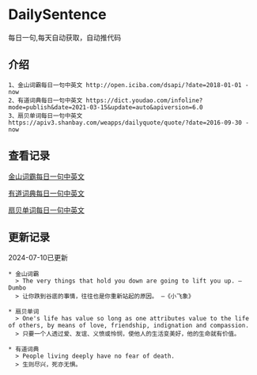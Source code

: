 # DailySentence

每日一句,每天自动获取，自动推代码

## 介绍

```
1、金山词霸每日一句中英文 http://open.iciba.com/dsapi/?date=2018-01-01 - now
2、有道词典每日一句中英文 https://dict.youdao.com/infoline?mode=publish&date=2021-03-15&update=auto&apiversion=6.0
3、扇贝单词每日一句中英文 https://apiv3.shanbay.com/weapps/dailyquote/quote/?date=2016-09-30 - now
```

## 查看记录

[金山词霸每日一句中英文](./data/iciba/)

[有道词典每日一句中英文](./data/youdao/)

[扇贝单词每日一句中英文](./data/shanbay/)

## 更新记录
2024-07-10已更新 
```
* 金山词霸
  > The very things that hold you down are going to lift you up. — Dumbo
  > 让你跌到谷底的事情，往往也是你重新站起的原因。 —《小飞象》

* 扇贝单词
  > One's life has value so long as one attributes value to the life of others, by means of love, friendship, indignation and compassion.
  > 只要一个人透过爱、友谊、义愤或怜悯，使他人的生活变美好，他的生命就有价值。

* 有道词典
  > People living deeply have no fear of death.
  > 生则尽兴，死亦无惧。

```
